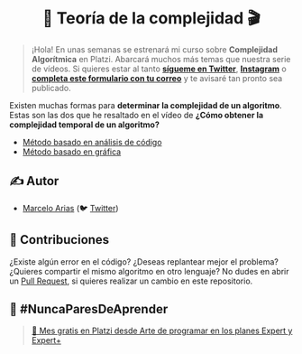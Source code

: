 <h1 align="center">🐍 Teoría de la complejidad 🎬</h1>

> ¡Hola! En unas semanas se estrenará mi curso sobre **Complejidad Algorítmica** en Platzi. Abarcará muchos más temas que nuestra serie de vídeos. Si quieres estar al tanto **[sígueme en Twitter](https://twitter.com/360macky)**, **[Instagram](https://www.instagram.com/360macky/)** o **[completa este formulario con tu correo](https://forms.gle/mirWQ1bUJ8ojnqZM8)** y te avisaré tan pronto sea publicado.


Existen muchas formas para **determinar la complejidad de un algoritmo**. Estas son las dos que he resaltado en el vídeo de **¿Cómo obtener la complejidad temporal de un algoritmo?**

* [Método basado en análisis de código](./)
* [Método basado en gráfica](./)


## ✍ Autor
* [Marcelo Arias](https://github.com/360macky) (🐦 [Twitter](https://twitter.com/360macky))


## 🙌 Contribuciones
¿Existe algún error en el código? ¿Deseas replantear mejor el problema? ¿Quieres compartir el mismo algoritmo en otro lenguaje? No dudes en abrir un [Pull Request](), si quieres realizar un cambio en este repositorio.

## 💚 #NuncaParesDeAprender
> [🎁 Mes gratis en Platzi desde Arte de programar en los planes Expert y Expert+](https://platzi.com/c/macky/)
